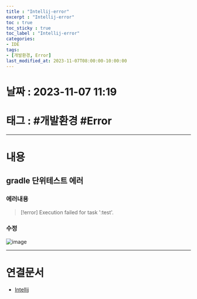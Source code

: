 ```yaml
---
title : "Intellij-error"
excerpt : "Intellij-error"
toc : true
toc_sticky : true
toc_label : "Intellij-error"
categories:
- IDE
tags:
- [개발환경, Error]
last_modified_at: 2023-11-07T08:00:00-10:00:00
---
```


# 날짜 : 2023-11-07 11:19

# 태그 : #개발환경 #Error
---

# 내용

## gradle 단위테스트 에러

### 에러내용
> [!error]
> Execution failed for task ':test'.

### 수정
![image](./../../assets/images/../../assets/Images/IntellijTestErrorFix.png)

---

# 연결문서
- [Intellij](../../IDE/IDE-Intellij)